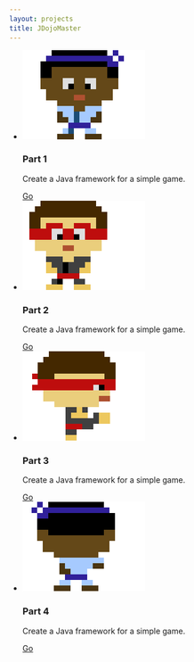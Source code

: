```yaml
---
layout: projects
title: JDojoMaster
---
```


<ul class="projects">

<li>
	<img src="flavour/sprite.png" alt="Part 1">
	<h3>Part 1</h3>
	<p>Create a Java framework for a simple game.</p>
	<a href="part1.html">
		Go
	</a>
</li>

<li>
	<img src="flavour/sprite2.png" alt="Part 2">
	<h3>Part 2</h3>
	<p>Create a Java framework for a simple game.</p>
	<a href="part2.html">
		Go
	</a>
</li>

<li>
	<img src="flavour/sprite3.png" alt="Part 3">
	<h3>Part 3</h3>
	<p>Create a Java framework for a simple game.</p>
	<a href="part3.html">
		Go
	</a>
</li>

<li>
	<img src="flavour/sprite4.png" alt="Part 4">
	<h3>Part 4</h3>
	<p>Create a Java framework for a simple game.</p>
	<a href="part4.html">
		Go
	</a>
</li>

</ul>
